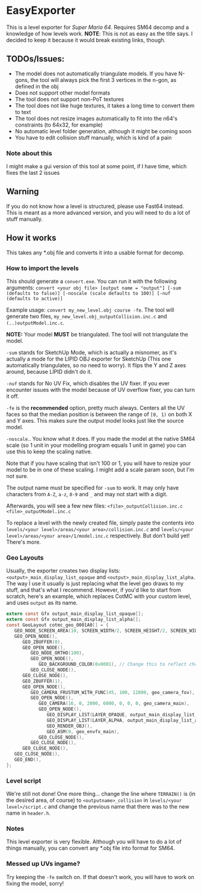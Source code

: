 # EasyExporter
This is a level exporter for *Super Mario 64*. Requires SM64 decomp and a knowledge of how levels work.
**NOTE**: This is not as easy as the title says. I decided to keep it because it would break existing links, though.

## TODOs/Issues:
- The model does not automatically triangulate models. If you have N-gons, the tool will always pick the first 3 vertices in the n-gon, as defined in the obj
- Does not support other model formats
- The tool does not support non-PoT textures
- The tool does not like huge textures, it takes a long time to convert them to text
- The tool does not resize images automatically to fit into the n64's constraints (to 64x32, for example)
- No automatic level folder generation, although it might be coming soon
- You have to edit collision stuff manually, which is kind of a pain

### Note about this
I might make a gui version of this tool at some point, if I have time, which fixes the last 2 issues

## Warning
If you do not know how a level is structured, please use Fast64 instead. This is meant as a more advanced version, and you will need to do a lot of stuff manually.

## How it works
This takes any \*.obj file and converts it into a usable format for decomp.

### How to import the levels
This should generate a `convert.exe`. You can run it with the following arguments:
`convert <your obj file> [output name = "output"] [-sum (defaults to false)] [-noscale (scale defaults to 100)] [-nuf (defaults to active)]`

Example usage: `convert my_new_level.obj course -fe`. The tool will generate two files, `my_new_level.obj_outputCollision.inc.c` and `(..)outputModel.inc.c`.

**NOTE:** Your model **MUST** be triangulated. The tool will not triangulate the model.

`-sum` stands for SketchUp Mode, which is actually a misnomer, as it's actually a mode for the LIPID OBJ exporter for SketchUp (This one automatically triangulates, so no need to worry). It flips the Y and Z axes around, because LIPID didn't do it.

`-nuf` stands for No UV Fix, which disables the UV fixer. If you ever encounter issues with the model because of UV overflow fixer, you can turn it off.

`-fe` is the **recommended** option, pretty much always. Centers all the UV faces so that the median position is between the range of `[0, 1)` on both X and Y axes. This makes sure the output model looks just like the source model.

`-noscale`.. You know what it does. If you made the model at the native SM64 scale (so 1 unit in your modelling program equals 1 unit in game) you can use this to keep the scaling native. 

Note that if you have scaling that isn't 100 or 1, you will have to resize your model to be in one of these scaling. I might add a scale param soon, but I'm not sure.

The output name must be specified for `-sum` to work. It may only have characters from `A-Z`, `a-z`, `0-9` and `_` and may not start with a digit.

Afterwards, you will see a few new files:
`<file>_outputCollision.inc.c`
`<file>_outputModel.inc.c`

To replace a level with the newly created file, simply paste the contents into `levels/<your level>/areas/<your area>/collision.inc.c` and `levels/<your level>/areas/<your area>/1/model.inc.c` respectively. But don't build yet! There's more.

### Geo Layouts
Usually, the exporter creates two display lists: `<output>_main_display_list_opaque` and `<output>_main_display_list_alpha`. The way I use it usually is just replacing what the level geo draws to my stuff, and that's what I recommend. However, if you'd like to start from scratch, here's an example, which replaces CotMC with your custom level, and uses `output` as its name.
```c
extern const Gfx output_main_display_list_opaque[];
extern const Gfx output_main_display_list_alpha[];
const GeoLayout cotmc_geo_0001A0[] = {
   GEO_NODE_SCREEN_AREA(10, SCREEN_WIDTH/2, SCREEN_HEIGHT/2, SCREEN_WIDTH/2, SCREEN_HEIGHT/2),
   GEO_OPEN_NODE(),
      GEO_ZBUFFER(0),
      GEO_OPEN_NODE(),
         GEO_NODE_ORTHO(100),
         GEO_OPEN_NODE(),
            GEO_BACKGROUND_COLOR(0x0001), // Change this to reflect changes in the background.
         GEO_CLOSE_NODE(),
      GEO_CLOSE_NODE(),
      GEO_ZBUFFER(1),
      GEO_OPEN_NODE(),
         GEO_CAMERA_FRUSTUM_WITH_FUNC(45, 100, 12800, geo_camera_fov),
         GEO_OPEN_NODE(),
            GEO_CAMERA(16, 0, 2000, 6000, 0, 0, 0, geo_camera_main),
            GEO_OPEN_NODE(),
               GEO_DISPLAY_LIST(LAYER_OPAQUE, output_main_display_list_opaque),
               GEO_DISPLAY_LIST(LAYER_ALPHA, output_main_display_list_alpha),
               GEO_RENDER_OBJ(),
               GEO_ASM(0, geo_envfx_main),
            GEO_CLOSE_NODE(),
         GEO_CLOSE_NODE(),
      GEO_CLOSE_NODE(),
   GEO_CLOSE_NODE(),
   GEO_END(),
};
```

### Level script
We're still not done! One more thing... change the line where `TERRAIN()` is (in the desired area, of course) to `<outputname>_collision` in `levels/<your level>/script.c` and change the previous name that there was to the new name in `header.h`.

### Notes
This level exporter is very flexible. Although you will have to do a lot of things manually, you can convert any \*.obj file into format for SM64.

### Messed up UVs ingame?
Try keeping the `-fe` switch on. If that doesn't work, you will have to work on fixing the model, sorry!

